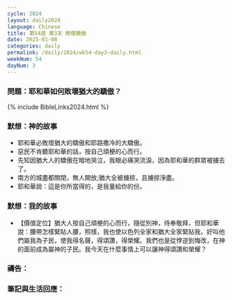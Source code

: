 ```yaml
---
cycle: 2024
layout: daily2024
language: Chinese
title: 第54週 第3天 敗壞驕傲
date: 2025-01-08
categories: daily
permalink: /daily/2024/wk54-day3-daily.html
weekNum: 54
dayNum: 3
---
```


### 問題：耶和華如何敗壞猶大的驕傲？

{% include BibleLinks2024.html %}

### 默想：神的故事
+ 耶和華必敗壞猶大的驕傲和耶路撒冷的大驕傲。
+ 惡民不肯聽耶和華的話，按自己頑梗的心而行。
+ 先知因猶大人的驕傲在暗地哭泣，我眼必痛哭流淚，因為耶和華的群眾被擄去了。
+ 南方的城盡都關閉，無人開放;猶大全被擄掠，且擄掠淨盡。
+ 耶和華說：這是你所當得的，是我量給你的份。

### 默想：我的故事
+ 【價值定位】猶大人按自己頑梗的心而行，隨從別神，侍奉敬拜，但耶和華說：腰帶怎樣緊貼人腰，照樣，我也使以色列全家和猶大全家緊貼我，好叫他們屬我為子民，使我得名聲，得頌讚，得榮耀。我們也是從悖逆到悔改，在神的面前成為屬神的子民。我今天在什麼事情上可以讓神得頌讚和榮耀？

### 禱告：

### 筆記與生活回應：
